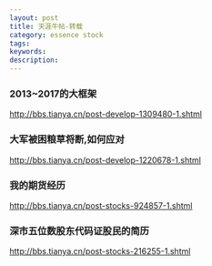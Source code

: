 ```yaml
---
layout: post
title: 天涯牛帖-转载
category: essence stock
tags: 
keywords: 
description: 
---
```


### 2013~2017的大框架
http://bbs.tianya.cn/post-develop-1309480-1.shtml

### 大军被困粮草将断,如何应对
http://bbs.tianya.cn/post-develop-1220678-1.shtml

### 我的期货经历

http://bbs.tianya.cn/post-stocks-924857-1.shtml

### 深市五位数股东代码证股民的简历

http://bbs.tianya.cn/post-stocks-216255-1.shtml

